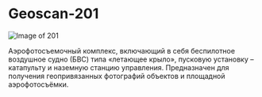 # Geoscan-201

![Image of 201](https://www.geoscan.aero/sites/default/files/2018-05/main_1.png)


Аэрофотосъемочный комплекс, включающий в себя беспилотное воздушное судно (БВС) типа «летающее крыло», пусковую установку – катапульту и наземную станцию управления.
Предназначен для получения геопривязанных фотографий объектов и площадной аэрофотосъёмки.
